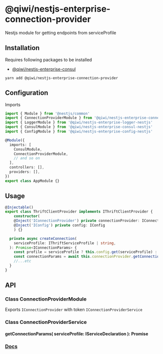 # @qiwi/nestjs-enterprise-connection-provider
Nestjs module for getting endpoints from serviceProfile

## Installation
Requires following packages to be installed
- [@qiwi/nestjs-enterprise-consul](https://github.com/qiwi/nestjs-enterprise/tree/master/packages/consul)

```shell script
yarn add @qiwi/nestjs-enterprise-connection-provider
```

## Configuration
Imports
```typescript
import { Module } from '@nestjs/common'
import { ConnectionProviderModule } from '@qiwi/nestjs-enterprise-connection-provider'
import { LoggerModule } from '@qiwi/nestjs-enterprise-logger-nestjs'
import { ConsulModule } from '@qiwi/nestjs-enterprise-consul-nestjs'
import { ConfigModule } from '@qiwi/nestjs-enterprise-config-nestjs'

@Module({
  imports: [
    ConsulModule,
    ConnectionProviderModule,
    // and so on
  ],
  controllers: [],
  providers: [],
})
export class AppModule {}
```

## Usage
```typescript
@Injectable()
export class ThriftClientProvider implements IThriftClientProvider {
    constructor(
    @Inject('IConnectionProvider') private connectionProvider: IConnectionProvider,
    @Inject('IConfig') private config: IConfig
    ) {}

  private async createConnection(
    serviceProfile: IThriftServiceProfile | string,
  ): Promise<IConnectionParams> {
    const profile = serviceProfile ? this.config.get(serviceProfile) : serviceProfile
    const connectionParams = await this.connectionProvider.getConnectionParams(profile)
    //...etc
  }
}
```

## API
### Class ConnectionProviderModule
Exports `IConnectionProvider` with token `IConnectionProviderService`
### Class ConnectionProviderService
#### getConnectionParams( serviceProfile: IServiceDeclaration ): Promise<IConnectionParams>

### [Docs](https://qiwi.github.io/nestjs-enterprise/connection-provider/)
